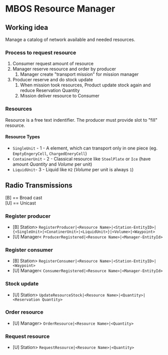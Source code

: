 # MBOS Resource Manager

## Working idea
Manage a catalog of network available and needed resources.

### Process to request resource
1. Consumer request amount of resource
1. Manager reserve resource and order by producer
   1. Manager create "transport mission" for mission manager
1. Producer reserve and do stock update
   1. When mission took resources, Product update stock again and reduce Reservation Quantity
   1. Mission deliver resource to Consumer

### Resources 
Resource is a free text indentifier. The producer must provide slot to "fill" resource.

#### Resource Types
* `SingleUnit` - 1 - A element, which can transport only in one piece (eg. `EmptyEngeryCell`, `ChargedEneryCell`)
* `ContainerUnit` - 2 - Classical resource like `SteelPlate` or `Ice` (have amount *Quantity* and *Volume* per unit)
* `LiquidUnit`- 3 - Liquid like `H2` (*Volume* per unit is always `1`)

## Radio Transmissions
[B] == Broad cast    
[U] == Unicast
### Register producer
* [B] Station> `RegisterProducer|<Resource Name>|<Station-EntityID>|{<SingleUnit>|<ConatinerUnit>|<LiquidUnit>}|<Volume>|<Waypoint>`
* [U] Manager< `ProducerRegistered|<Resource Name>|<Manager-EntityId>`
### Register consumer
* [B] Station> `RegisterConsumer|<Resource Name>|<Station-EntityID>|<Waypoint>`
* [U] Manager< `ConsumerRegistered|<Resource Name>|<Manager-EntityId>`
### Stock update
* [U] Station> `UpdateResourceStock|<Resource Name>|<Quantity>|<Reservation Quantity>`
### Order resource
* [U] Manager> `OrderResource|<Resource Name>|<Quantity>`
### Request resource
* [U] Station> `RequestResource|<Resource Name>|<Quantity>`